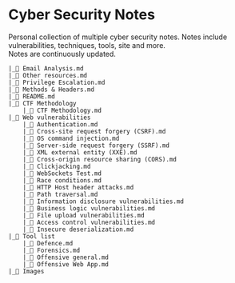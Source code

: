# Cyber Security Notes

Personal collection of multiple cyber security notes. Notes include vulnerabilities, techniques, tools, site and more. <br>
Notes are continuously updated.

```
|_📄 Email Analysis.md
|_📄 Other resources.md
|_📄 Privilege Escalation.md
|_📄 Methods & Headers.md
|_📄 README.md
|_📂 CTF Methodology
    |_📄 CTF Methodology.md
|_📂 Web vulnerabilities
    |_📄 Authentication.md
    |_📄 Cross-site request forgery (CSRF).md
    |_📄 OS command injection.md
    |_📄 Server-side request forgery (SSRF).md
    |_📄 XML external entity (XXE).md
    |_📄 Cross-origin resource sharing (CORS).md
    |_📄 Clickjacking.md
    |_📄 WebSockets Test.md
    |_📄 Race conditions.md
    |_📄 HTTP Host header attacks.md
    |_📄 Path traversal.md
    |_📄 Information disclosure vulnerabilities.md
    |_📄 Business logic vulnerabilities.md
    |_📄 File upload vulnerabilities.md
    |_📄 Access control vulnerabilities.md
    |_📄 Insecure deserialization.md
|_📂 Tool list
    |_📄 Defence.md
    |_📄 Forensics.md
    |_📄 Offensive general.md
    |_📄 Offensive Web App.md
|_📂 Images

```
